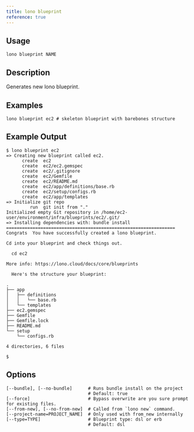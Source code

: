 ```yaml
---
title: lono blueprint
reference: true
---
```


## Usage

    lono blueprint NAME

## Description

Generates new lono blueprint.

## Examples

    lono blueprint ec2 # skeleton blueprint with barebones structure

## Example Output

    $ lono blueprint ec2
    => Creating new blueprint called ec2.
          create  ec2
          create  ec2/ec2.gemspec
          create  ec2/.gitignore
          create  ec2/Gemfile
          create  ec2/README.md
          create  ec2/app/definitions/base.rb
          create  ec2/setup/configs.rb
          create  ec2/app/templates
    => Initialize git repo
             run  git init from "."
    Initialized empty Git repository in /home/ec2-user/environment/infra/blueprints/ec2/.git/
    => Installing dependencies with: bundle install
    ================================================================
    Congrats  You have successfully created a lono blueprint.

    Cd into your blueprint and check things out.

      cd ec2

    More info: https://lono.cloud/docs/core/blueprints

      Here's the structure your blueprint:

    .
    ├── app
    │   ├── definitions
    │   │   └── base.rb
    │   └── templates
    ├── ec2.gemspec
    ├── Gemfile
    ├── Gemfile.lock
    ├── README.md
    └── setup
        └── configs.rb

    4 directories, 6 files

    $


## Options

```
[--bundle], [--no-bundle]      # Runs bundle install on the project
                               # Default: true
[--force]                      # Bypass overwrite are you sure prompt for existing files.
[--from-new], [--no-from-new]  # Called from `lono new` command.
[--project-name=PROJECT_NAME]  # Only used with from_new internally
[--type=TYPE]                  # Blueprint type: dsl or erb
                               # Default: dsl
```

